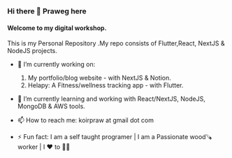 ### Hi there 👋 Praweg here

#### Welcome to my digital workshop.
This is my Personal Repository .My repo consists of Flutter,React, NextJS & NodeJS projects.

- 🔭 I’m currently working on: 
   1) My portfolio/blog website - with NextJS & Notion.
   2) Helapy: A Fitness/wellness tracking app - with Flutter.
   
- 🌱 I’m currently learning and working with React/NextJS, NodeJS, MongoDB & AWS tools.

- 📫 How to reach me: koirpraw at gmail dot com

- ⚡ Fun fact: I am a self taught programer | I am a Passionate wood🪚worker | I ❤️ to 🏃🏽

